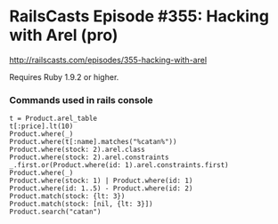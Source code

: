 # RailsCasts Episode #355: Hacking with Arel (pro)

http://railscasts.com/episodes/355-hacking-with-arel

Requires Ruby 1.9.2 or higher.


### Commands used in rails console

```
t = Product.arel_table
t[:price].lt(10)
Product.where(_)
Product.where(t[:name].matches("%catan%"))
Product.where(stock: 2).arel.class
Product.where(stock: 2).arel.constraints
_.first.or(Product.where(id: 1).arel.constraints.first)
Product.where(_)
Product.where(stock: 1) | Product.where(id: 1)
Product.where(id: 1..5) - Product.where(id: 2)
Product.match(stock: {lt: 3})
Product.match(stock: [nil, {lt: 3}])
Product.search("catan")
```
